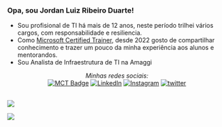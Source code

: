 ### Opa, sou Jordan Luiz Ribeiro Duarte!

* Sou profisional de TI há mais de 12 anos, neste período trilhei vários cargos, com responsabilidade e resiliencia.
* Como [Microsoft Certified Trainer](https://learn.microsoft.com/pt-br/users/jordanluizribeiroduarte/transcript/7oz9eh81g1eryqw), desde 2022 gosto de compartilhar conhecimento e trazer um pouco da minha experiência aos alunos e mentorandos.
* Sou Analista de Infraestrutura de TI na Amaggi
<div align="center">
<i>Minhas redes sociais:</i><br>
<a href="https://learn.microsoft.com/pt-br/users/jordanluizribeiroduarte/transcript/7oz9eh81g1eryqw" target="_blank"><img src="https://img.shields.io/badge/-MCT%20Profile-blue?style=flat-square&logo=Microsoft&logoColor=white" alt="MCT Badge"></a>
<a href="https://www.linkedin.com/in/jordan-luiz-ribeiro-duarte/" target="_blank"><img src="https://img.shields.io/badge/LinkedIn-%230077B5.svg?&style=flat-square&logo=linkedin&logoColor=white" alt="LinkedIn"></a>
<a href="https://www.instagram.com/jdan_ribeiro/" target="_blank"><img src="https://img.shields.io/badge/Instagram-%23E4405F.svg?&style=flat-square&logo=instagram&logoColor=white" alt="Instagram"></a>
<a href="https://t.me/jdan_ribeiro" target="_blank"><img src="https://img.shields.io/badge/Telegram-blue?style=flat-square&logo=telegram&logoColor=white" alt="twitter"></a>
</div>
<br/>
<p align="justify"><img align="center" src="https://github-readme-stats.vercel.app/api?username=jdanribeiro&show_icons=true&count_private=true&theme=dark"/></p>
<p><img align="center" src="https://github-readme-stats.vercel.app/api/top-langs/?username=jdanribeiro&layout=compact&theme=dark"/></p>

